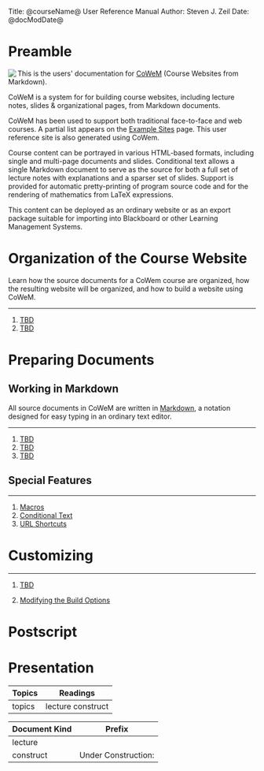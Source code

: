 Title: @courseName@ User Reference Manual
Author: Steven J. Zeil
Date: @docModDate@

# Preamble


<img src="graphics:cowem64.png" align="left"/>

This is the users' documentation for 
[CoWeM](https://git-community.cs.odu.edu/zeil/Course_Website_Management)
(Course Websites from Markdown). 

CoWeM is a system for for building course websites, including lecture notes,
slides & organizational pages, from Markdown documents.

CoWeM has been used to support both traditional face-to-face and web
courses.  A partial list appears on the [Example Sites](doc:examples) page.
This user reference site is also generated using CoWem.


Course content can be portrayed in various HTML-based formats, including
single and multi-page documents and slides. Conditional text allows a single
Markdown document to serve as the source for both a full set of lecture notes
with explanations and a sparser set of slides. Support is provided for
automatic pretty-printing of program source code and for the rendering of
mathematics from LaTeX expressions.

This content can be deployed as an ordinary website or as an export package
suitable for importing into Blackboard or other Learning Management Systems.





# Organization of the Course Website


Learn how the source documents for a CoWem course are organized, how
the resulting website will be organized, and how to build a website
using CoWeM.  

---

1. [ ](lecture) [TBD](doc:directories)
2. [ ](lecture) [TBD](doc:buildingTheWebsite)



# Preparing Documents

## Working in Markdown

All source documents in CoWeM are written in [Markdown](https://en.wikipedia.org/wiki/Markdown),
a notation designed
for easy typing in an ordinary text editor.

---

1. [ ](lecture)  [TBD](doc:markdown)
2. [ ](lecture)  [TBD](doc:markdownExtensions)
3. [ ](lecture)  [TBD](doc:theOutline)


## Special Features

---

1. [ ](lecture)  [Macros](doc:macros)
1. [ ](lecture)  [Conditional Text](doc:conditionalText)
2. [ ](lecture)  [URL Shortcuts](doc:urlShortcuts)

# Customizing

---

1. [ ](lecture) [TBD](doc:appearances)

2. [ ](lecture) [Modifying the Build Options](doc:buildOptions)




# Postscript


# Presentation


<!-- The first table controls the number of columns in the table view and
     the arrangement of items within those columns -->

| Topics | Readings |
|--------|---------------|
| topics | lecture construct |


<!-- The second table controls prefix wording inserted before items in the moules view. -->

| Document Kind | Prefix        |
|---------------|---------------|
| lecture       |               |
| construct     | Under Construction:   |
 
